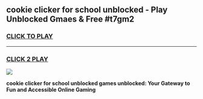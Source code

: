 
## cookie clicker for school unblocked - Play Unblocked Gmaes & Free #t7gm2
<h3>
<a href="https://news.freeplayer.one?title=cookie_clicker_for_school_unblocked&ref=26F">CLICK TO PLAY</a></h3>
<hr>

<h3>
<a href="https://news.freeplayer.one?title=cookie_clicker_for_school_unblocked&ref=26F">CLICK 2 PLAY</a>
  
</h3>

<a href="https://news.freeplayer.one?title=cookie_clicker_for_school_unblocked&ref=26F/"><img src="https://clearcache.store/games.png"></a>


**cookie clicker for school unblocked games unblocked: Your Gateway to Fun and Accessible Online Gaming**
